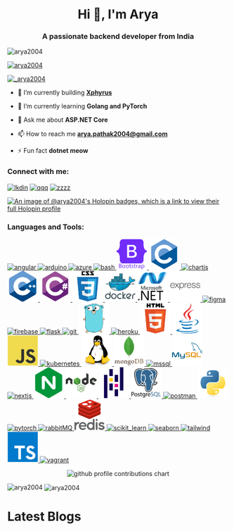 <h1 align="center">Hi 👋, I'm Arya</h1>
<h3 align="center">A passionate backend developer from India</h3>

<p align="left"> <img src="https://komarev.com/ghpvc/?username=arya2004&label=Profile%20views&color=0e75b6&style=flat" alt="arya2004" /> </p>

<p align="left"> <a href="https://github.com/ryo-ma/github-profile-trophy"><img src="https://github-profile-trophy.vercel.app/?username=arya2004" alt="arya2004" /></a> </p>

<p align="left"> <a href="https://twitter.com/_arya2004" target="blank"><img src="https://img.shields.io/twitter/follow/_arya2004?logo=twitter&style=for-the-badge" alt="_arya2004" /></a> </p>

- 🔭 I’m currently building [**Xphyrus**](https://github.com/Xphurus)

- 🌱 I’m currently learning **Golang and PyTorch**

- 💬 Ask me about **ASP.NET Core**

- 📫 How to reach me **arya.pathak2004@gmail.com**

- ⚡ Fun fact **dotnet meow**

<h3 align="left">Connect with me:</h3>
<p align="left">
<a href="https://www.linkedin.com/in/arya-pathak-a53a58256/" target="blank"><img align="center" src="https://raw.githubusercontent.com/rahuldkjain/github-profile-readme-generator/master/src/images/icons/Social/linked-in-alt.svg" alt="lkdin" height="30" width="40" /></a>
<a href="https://leetcode.com/ZieglerNattaCatalyst/" target="blank"><img align="center" src="https://raw.githubusercontent.com/rahuldkjain/github-profile-readme-generator/master/src/images/icons/Social/leet-code.svg" alt="qqq" height="30" width="40" /></a>
<a href="https://discord.gg/zzzz" target="blank"><img align="center" src="https://raw.githubusercontent.com/rahuldkjain/github-profile-readme-generator/master/src/images/icons/Social/discord.svg" alt="zzzz" height="30" width="40" /></a>
</p>

[![An image of @arya2004's Holopin badges, which is a link to view their full Holopin profile](https://holopin.me/arya2004)](https://holopin.io/@arya2004)

<h3 align="left">Languages and Tools:</h3>
  <p align="left"> <a href="https://angular.io" target="_blank" rel="noreferrer"> <img
                src="https://angular.io/assets/images/logos/angular/angular.svg" alt="angular" width="70" height="70" />
            </a> <a href="https://www.arduino.cc/" target="_blank" rel="noreferrer"> <img
                src="https://cdn.worldvectorlogo.com/logos/arduino-1.svg" alt="arduino" width="70" height="70" /> </a>
            <a href="https://azure.microsoft.com/en-in/" target="_blank" rel="noreferrer"> <img
                src="https://www.vectorlogo.zone/logos/microsoft_azure/microsoft_azure-icon.svg" alt="azure" width="70"
                height="70" /> </a> <a href="https://www.gnu.org/software/bash/" target="_blank" rel="noreferrer"> <img
                src="https://www.vectorlogo.zone/logos/gnu_bash/gnu_bash-icon.svg" alt="bash" width="70" height="70" />
            </a> <a href="https://getbootstrap.com" target="_blank" rel="noreferrer"> <img
                src="https://raw.githubusercontent.com/devicons/devicon/master/icons/bootstrap/bootstrap-plain-wordmark.svg"
                alt="bootstrap" width="70" height="70" /> </a> <a href="https://www.cprogramming.com/" target="_blank"
              rel="noreferrer"> <img
                src="https://raw.githubusercontent.com/devicons/devicon/master/icons/c/c-original.svg" alt="c"
                width="70" height="70" /> </a> <a href="https://www.chartjs.org" target="_blank" rel="noreferrer"> <img
                src="https://www.chartjs.org/media/logo-title.svg" alt="chartjs" width="70" height="70" /> </a> <a
              href="https://www.w3schools.com/cpp/" target="_blank" rel="noreferrer"> <img
                src="https://raw.githubusercontent.com/devicons/devicon/master/icons/cplusplus/cplusplus-original.svg"
                alt="cplusplus" width="70" height="70" /> </a> <a href="https://www.w3schools.com/cs/" target="_blank"
              rel="noreferrer"> <img
                src="https://raw.githubusercontent.com/devicons/devicon/master/icons/csharp/csharp-original.svg"
                alt="csharp" width="70" height="70" /> </a> <a href="https://www.w3schools.com/css/" target="_blank"
              rel="noreferrer"> <img
                src="https://raw.githubusercontent.com/devicons/devicon/master/icons/css3/css3-original-wordmark.svg"
                alt="css3" width="70" height="70" /> </a> <a href="https://www.docker.com/" target="_blank"
              rel="noreferrer"> <img
                src="https://raw.githubusercontent.com/devicons/devicon/master/icons/docker/docker-original-wordmark.svg"
                alt="docker" width="70" height="70" /> </a> <a href="https://dotnet.microsoft.com/" target="_blank"
              rel="noreferrer"> <img
                src="https://raw.githubusercontent.com/devicons/devicon/master/icons/dot-net/dot-net-original-wordmark.svg"
                alt="dotnet" width="70" height="70" /> </a> <a href="https://expressjs.com" target="_blank"
              rel="noreferrer"> <img
                src="https://raw.githubusercontent.com/devicons/devicon/master/icons/express/express-original-wordmark.svg"
                alt="express" width="70" height="70" /> </a> <a href="https://www.figma.com/" target="_blank"
              rel="noreferrer"> <img src="https://www.vectorlogo.zone/logos/figma/figma-icon.svg" alt="figma" width="70"
                height="70" /> </a> <a href="https://firebase.google.com/" target="_blank" rel="noreferrer"> <img
                src="https://www.vectorlogo.zone/logos/firebase/firebase-icon.svg" alt="firebase" width="70"
                height="70" /> </a> <a href="https://flask.palletsprojects.com/" target="_blank" rel="noreferrer"> <img
                src="https://www.vectorlogo.zone/logos/pocoo_flask/pocoo_flask-icon.svg" alt="flask" width="70"
                height="70" /> </a> <a href="https://git-scm.com/" target="_blank" rel="noreferrer"> <img
                src="https://www.vectorlogo.zone/logos/git-scm/git-scm-icon.svg" alt="git" width="70" height="70" />
            </a> <a href="https://golang.org" target="_blank" rel="noreferrer"> <img
                src="https://raw.githubusercontent.com/devicons/devicon/master/icons/go/go-original.svg" alt="go"
                width="70" height="70" /> </a> <a href="https://heroku.com" target="_blank" rel="noreferrer"> <img
                src="https://www.vectorlogo.zone/logos/heroku/heroku-icon.svg" alt="heroku" width="70" height="70" />
            </a> <a href="https://www.w3.org/html/" target="_blank" rel="noreferrer"> <img
                src="https://raw.githubusercontent.com/devicons/devicon/master/icons/html5/html5-original-wordmark.svg"
                alt="html5" width="70" height="70" /> </a> <a href="https://www.java.com" target="_blank"
              rel="noreferrer"> <img
                src="https://raw.githubusercontent.com/devicons/devicon/master/icons/java/java-original.svg" alt="java"
                width="70" height="70" /> </a> <a href="https://developer.mozilla.org/en-US/docs/Web/JavaScript"
              target="_blank" rel="noreferrer"> <img
                src="https://raw.githubusercontent.com/devicons/devicon/master/icons/javascript/javascript-original.svg"
                alt="javascript" width="70" height="70" /> </a> <a href="https://kubernetes.io" target="_blank"
              rel="noreferrer"> <img src="https://www.vectorlogo.zone/logos/kubernetes/kubernetes-icon.svg"
                alt="kubernetes" width="70" height="70" /> </a> <a href="https://www.linux.org/" target="_blank"
              rel="noreferrer"> <img
                src="https://raw.githubusercontent.com/devicons/devicon/master/icons/linux/linux-original.svg"
                alt="linux" width="70" height="70" /> </a> <a href="https://www.mongodb.com/" target="_blank"
              rel="noreferrer"> <img
                src="https://raw.githubusercontent.com/devicons/devicon/master/icons/mongodb/mongodb-original-wordmark.svg"
                alt="mongodb" width="70" height="70" /> </a> <a href="https://www.microsoft.com/en-us/sql-server"
              target="_blank" rel="noreferrer"> <img
                src="https://www.svgrepo.com/show/303229/microsoft-sql-server-logo.svg" alt="mssql" width="70"
                height="70" /> </a> <a href="https://www.mysql.com/" target="_blank" rel="noreferrer"> <img
                src="https://raw.githubusercontent.com/devicons/devicon/master/icons/mysql/mysql-original-wordmark.svg"
                alt="mysql" width="70" height="70" /> </a> <a href="https://nextjs.org/" target="_blank"
              rel="noreferrer"> <img src="https://cdn.worldvectorlogo.com/logos/nextjs-2.svg" alt="nextjs" width="70"
                height="70" /> </a> <a href="https://www.nginx.com" target="_blank" rel="noreferrer"> <img
                src="https://raw.githubusercontent.com/devicons/devicon/master/icons/nginx/nginx-original.svg"
                alt="nginx" width="70" height="70" /> </a> <a href="https://nodejs.org" target="_blank"
              rel="noreferrer"> <img
                src="https://raw.githubusercontent.com/devicons/devicon/master/icons/nodejs/nodejs-original-wordmark.svg"
                alt="nodejs" width="70" height="70" /> </a> <a href="https://pandas.pydata.org/" target="_blank"
              rel="noreferrer"> <img
                src="https://raw.githubusercontent.com/devicons/devicon/2ae2a900d2f041da66e950e4d47052658d850630/icons/pandas/pandas-original.svg"
                alt="pandas" width="70" height="70" /> </a> <a href="https://www.postgresql.org" target="_blank"
              rel="noreferrer"> <img
                src="https://raw.githubusercontent.com/devicons/devicon/master/icons/postgresql/postgresql-original-wordmark.svg"
                alt="postgresql" width="70" height="70" /> </a> <a href="https://postman.com" target="_blank"
              rel="noreferrer"> <img src="https://www.vectorlogo.zone/logos/getpostman/getpostman-icon.svg"
                alt="postman" width="70" height="70" /> </a> <a href="https://www.python.org" target="_blank"
              rel="noreferrer"> <img
                src="https://raw.githubusercontent.com/devicons/devicon/master/icons/python/python-original.svg"
                alt="python" width="70" height="70" /> </a> <a href="https://pytorch.org/" target="_blank"
              rel="noreferrer"> <img src="https://www.vectorlogo.zone/logos/pytorch/pytorch-icon.svg" alt="pytorch"
                width="70" height="70" /> </a> <a href="https://www.rabbitmq.com" target="_blank" rel="noreferrer"> <img
                src="https://www.vectorlogo.zone/logos/rabbitmq/rabbitmq-icon.svg" alt="rabbitMQ" width="70"
                height="70" /> </a> <a href="https://redis.io" target="_blank" rel="noreferrer"> <img
                src="https://raw.githubusercontent.com/devicons/devicon/master/icons/redis/redis-original-wordmark.svg"
                alt="redis" width="70" height="70" /> </a> <a href="https://scikit-learn.org/" target="_blank"
              rel="noreferrer"> <img
                src="https://upload.wikimedia.org/wikipedia/commons/0/05/Scikit_learn_logo_small.svg" alt="scikit_learn"
                width="70" height="70" /> </a> <a href="https://seaborn.pydata.org/" target="_blank" rel="noreferrer">
              <img src="https://seaborn.pydata.org/_images/logo-mark-lightbg.svg" alt="seaborn" width="70"
                height="70" /> </a> <a href="https://tailwindcss.com/" target="_blank" rel="noreferrer"> <img
                src="https://www.vectorlogo.zone/logos/tailwindcss/tailwindcss-icon.svg" alt="tailwind" width="70"
                height="70" /> </a> <a href="https://www.typescriptlang.org/" target="_blank" rel="noreferrer"> <img
                src="https://raw.githubusercontent.com/devicons/devicon/master/icons/typescript/typescript-original.svg"
                alt="typescript" width="70" height="70" /> </a> <a href="https://www.vagrantup.com/" target="_blank"
              rel="noreferrer"> <img src="https://www.vectorlogo.zone/logos/vagrantup/vagrantup-icon.svg" alt="vagrant"
                width="70" height="70" /> </a>
          </p>

<p align="center" >
	<picture>
	  <source media="(prefers-color-scheme: dark)"  srcset="https://raw.githubusercontent.com/arya2004/arya2004/output-3d-contrib/night.svg" />
	  <source media="(prefers-color-scheme: light)" srcset="https://raw.githubusercontent.com/arya2004/arya2004/output-3d-contrib/day.svg" />
	  <img alt="github profile contributions chart"    src="https://raw.githubusercontent.com/arya2004/arya2004/output-3d-contrib/day.svg" />
	</picture>
</p>

<p><img align="left" src="https://github-readme-stats.vercel.app/api/top-langs?username=arya2004&&size_weight=0.05&count_weight=0.95&langs_count=20&show_icons=true&locale=en&layout=compact" alt="arya2004" /></p>

<p>&nbsp;<img align="center" src="https://github-readme-stats.vercel.app/api?username=arya2004&show_icons=true&locale=en" alt="arya2004" /></p>


# Latest Blogs
<!-- BLOG-POST-LIST:START -->
<!-- BLOG-POST-LIST:END -->
